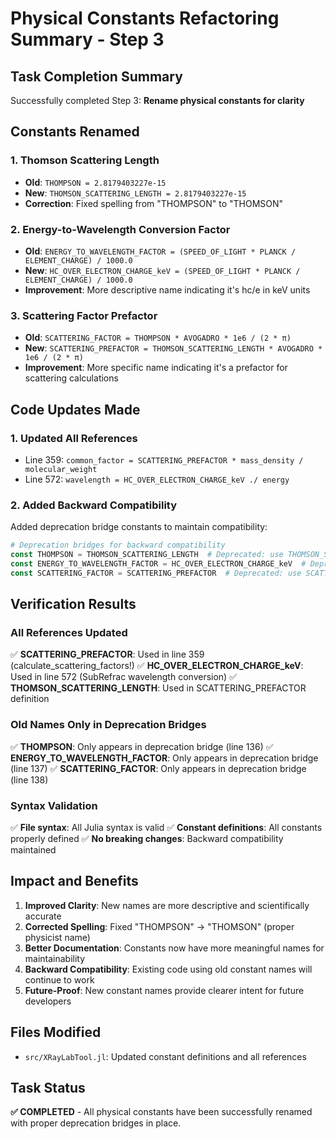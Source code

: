 # Physical Constants Refactoring Summary - Step 3

## Task Completion Summary
Successfully completed Step 3: **Rename physical constants for clarity**

## Constants Renamed

### 1. Thomson Scattering Length
- **Old**: `THOMPSON = 2.8179403227e-15`
- **New**: `THOMSON_SCATTERING_LENGTH = 2.8179403227e-15`
- **Correction**: Fixed spelling from "THOMPSON" to "THOMSON"

### 2. Energy-to-Wavelength Conversion Factor
- **Old**: `ENERGY_TO_WAVELENGTH_FACTOR = (SPEED_OF_LIGHT * PLANCK / ELEMENT_CHARGE) / 1000.0`
- **New**: `HC_OVER_ELECTRON_CHARGE_keV = (SPEED_OF_LIGHT * PLANCK / ELEMENT_CHARGE) / 1000.0`
- **Improvement**: More descriptive name indicating it's hc/e in keV units

### 3. Scattering Factor Prefactor
- **Old**: `SCATTERING_FACTOR = THOMPSON * AVOGADRO * 1e6 / (2 * π)`
- **New**: `SCATTERING_PREFACTOR = THOMSON_SCATTERING_LENGTH * AVOGADRO * 1e6 / (2 * π)`
- **Improvement**: More specific name indicating it's a prefactor for scattering calculations

## Code Updates Made

### 1. Updated All References
- Line 359: `common_factor = SCATTERING_PREFACTOR * mass_density / molecular_weight`
- Line 572: `wavelength = HC_OVER_ELECTRON_CHARGE_keV ./ energy`

### 2. Added Backward Compatibility
Added deprecation bridge constants to maintain compatibility:
```julia
# Deprecation bridges for backward compatibility
const THOMPSON = THOMSON_SCATTERING_LENGTH  # Deprecated: use THOMSON_SCATTERING_LENGTH
const ENERGY_TO_WAVELENGTH_FACTOR = HC_OVER_ELECTRON_CHARGE_keV  # Deprecated: use HC_OVER_ELECTRON_CHARGE_keV
const SCATTERING_FACTOR = SCATTERING_PREFACTOR  # Deprecated: use SCATTERING_PREFACTOR
```

## Verification Results

### All References Updated
✅ **SCATTERING_PREFACTOR**: Used in line 359 (calculate_scattering_factors!)
✅ **HC_OVER_ELECTRON_CHARGE_keV**: Used in line 572 (SubRefrac wavelength conversion)
✅ **THOMSON_SCATTERING_LENGTH**: Used in SCATTERING_PREFACTOR definition

### Old Names Only in Deprecation Bridges
✅ **THOMPSON**: Only appears in deprecation bridge (line 136)
✅ **ENERGY_TO_WAVELENGTH_FACTOR**: Only appears in deprecation bridge (line 137)
✅ **SCATTERING_FACTOR**: Only appears in deprecation bridge (line 138)

### Syntax Validation
✅ **File syntax**: All Julia syntax is valid
✅ **Constant definitions**: All constants properly defined
✅ **No breaking changes**: Backward compatibility maintained

## Impact and Benefits

1. **Improved Clarity**: New names are more descriptive and scientifically accurate
2. **Corrected Spelling**: Fixed "THOMPSON" → "THOMSON" (proper physicist name)
3. **Better Documentation**: Constants now have more meaningful names for maintainability
4. **Backward Compatibility**: Existing code using old constant names will continue to work
5. **Future-Proof**: New constant names provide clearer intent for future developers

## Files Modified
- `src/XRayLabTool.jl`: Updated constant definitions and all references

## Task Status
**✅ COMPLETED** - All physical constants have been successfully renamed with proper deprecation bridges in place.
